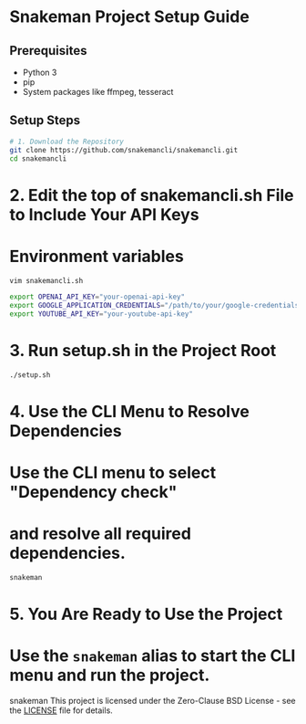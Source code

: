 # Snakeman Project Setup Guide

## Prerequisites
- Python 3
- pip
- System packages like ffmpeg, tesseract

## Setup Steps

```bash
# 1. Download the Repository
git clone https://github.com/snakemancli/snakemancli.git
cd snakemancli
```

# 2. Edit the top of snakemancli.sh File to Include Your API Keys
# Environment variables

```bash
vim snakemancli.sh

export OPENAI_API_KEY="your-openai-api-key"
export GOOGLE_APPLICATION_CREDENTIALS="/path/to/your/google-credentials.json"
export YOUTUBE_API_KEY="your-youtube-api-key"
```

# 3. Run setup.sh in the Project Root
```bash
./setup.sh
```

# 4. Use the CLI Menu to Resolve Dependencies
# Use the CLI menu to select "Dependency check"
# and resolve all required dependencies.
```bash
snakeman
```

# 5. You Are Ready to Use the Project
# Use the `snakeman` alias to start the CLI menu and run the project.
snakeman
This project is licensed under the Zero-Clause BSD License - see the [LICENSE](LICENSE) file for details.

